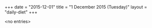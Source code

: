 +++
date = "2015-12-01"
title = "1 December 2015 (Tuesday)"
layout = "daily-diet"
+++

<p>&lt;no entries&gt;</p>